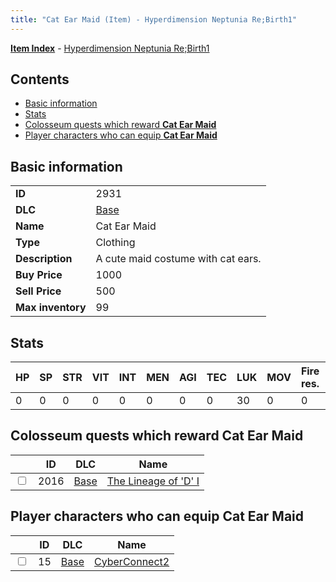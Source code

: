```yaml
---
title: "Cat Ear Maid (Item) - Hyperdimension Neptunia Re;Birth1"
---
```


[**Item Index**](/neptunia/rb1/item/index.html) - [Hyperdimension Neptunia Re;Birth1](/neptunia/rb1)

## Contents

- [Basic information](#basic-information)
- [Stats](#stats)
- [Colosseum quests which reward **Cat Ear Maid**](#colosseum-quests-which-reward-cat-ear-maid)
- [Player characters who can equip **Cat Ear Maid**](#player-characters-who-can-equip-cat-ear-maid)

## Basic information

|   |   |
| -- | -- |
| **ID** | 2931 |
| **DLC** | [Base](/neptunia/rb1/dlc/1-base.html) |
| **Name** | Cat Ear Maid |
| **Type** | Clothing |
| **Description** | A cute maid costume with cat ears. |
| **Buy Price** | 1000 |
| **Sell Price** | 500 |
| **Max inventory** | 99 |


## Stats

| HP | SP | STR | VIT | INT | MEN | AGI | TEC | LUK | MOV | Fire res. | Ice res. | Wind res. | Lightning res. |
| -- | -- | --- | --- | --- | --- | --- | --- | --- | --- | --------- | -------- | --------- | -------------- |
| 0 | 0 | 0 | 0 | 0 | 0 | 0 | 0 | 30 | 0 | 0 | 0 | 0 | 0 |


## Colosseum quests which reward **Cat Ear Maid**

|    | ID | DLC | Name |
| -- | -- | --- | ---- |
| <input type="checkbox" id="rb1-colosseum-1-2016" class="trackbox" /> | 2016 | [Base](/neptunia/rb1/dlc/1-base.html) | [The Lineage of 'D' I](/neptunia/rb1/colosseum/1-2016-the-lineage-of-d-i.html) |


## Player characters who can equip **Cat Ear Maid**

|    | ID | DLC | Name |
| -- | -- | --- | ---- |
| <input type="checkbox" id="rb1-player-1-15" class="trackbox" /> | 15 | [Base](/neptunia/rb1/dlc/1-base.html) | [CyberConnect2](/neptunia/rb1/player/1-15-cyberconnect2.html) |
